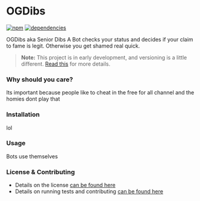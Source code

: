 # OGDibs

[![npm](http://img.shields.io/npm/v/OGDibs.svg?style=flat)](https://badge.fury.io/js/OGDibs)  [![dependencies](http://img.shields.io/gemnasium/2020Deception/OGDibs.svg?style=flat)](https://gemnasium.com/2020Deception/OGDibs)

OGDibs aka Senior Dibs A Bot checks your status and decides if your claim to fame is legit. Otherwise you get shamed real quick.

> **Note:** This project is in early development, and versioning is a little different. [Read this](http://markup.im/#q4_cRZ1Q) for more details.

### Why should you care?

Its important because people like to cheat in the free for all channel and the homies dont play that

### Installation

lol

### Usage

Bots use themselves

### License & Contributing

- Details on the license [can be found here](LICENSE.md)
- Details on running tests and contributing [can be found here](contributing.md)
